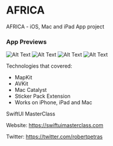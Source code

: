 # AFRICA
AFRICA - iOS, Mac and iPad App project

### App Previews

![Alt Text](https://media.giphy.com/media/XzPI3fVSD51nlxHxsU/giphy.gif)
![Alt Text](https://media.giphy.com/media/o83kUQy7VDKh0vH3JM/giphy.gif)
![Alt Text](https://media.giphy.com/media/Wi8lunGdpbmAWD9LvQ/giphy.gif)
![Alt Text](https://media.giphy.com/media/3O53iVHDNDyOu6Flkr/giphy.gif)

Technologies that covered:
- MapKit
- AVKit
- Mac Catalyst
- Sticker Pack Extension
- Works on iPhone, iPad and Mac

SwiftUI MasterClass

Website: https://swiftuimasterclass.com

Twitter: https://twitter.com/robertpetras
